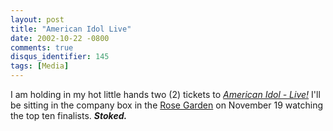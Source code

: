 ```yaml
---
layout: post
title: "American Idol Live"
date: 2002-10-22 -0800
comments: true
disqus_identifier: 145
tags: [Media]
---
```

I am holding in my hot little hands two (2) tickets to [*American Idol -
Live!*](http://idolonfox.msn.com/ai_live/ai_live.htm) I'll be sitting in
the company box in the [Rose Garden](http://www.rosequarter.com/) on
November 19 watching the top ten finalists. ***Stoked.***
